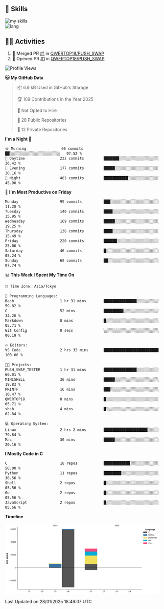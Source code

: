 
<!-- <div align="right">
  <img src="https://komarev.com/ghpvc/?username=QWERTOP18" />
</div>
 -->



<!-- https://arc.net/l/quote/zizyykfh -->
## 🌱 Skills
<img alt="my skills" src="https://skillicons.dev/icons?theme=dark&perline=7&i=python,c,go,js,bash" />
<br>
<div align="left"> 
  <!-- <img alt="stats" height="170px" src="https://github-readme-stats.vercel.app/api?username=QWERTOP18&theme=vue-dark&layout=compact" /> -->
  <img alt="lang" height="170px" src="https://github-readme-stats.vercel.app/api/top-langs/?username=QWERTOP18&theme=vue-dark&layout=compact" />
</div>


<!-- ライトモート：theme=light, ダークモート：theme=vue-dark  -->
## 🏃‍♀️ Activities

<!-- actions tab から Update README -->

<!-- https://github.com/jamesgeorge007/github-activity-readme?tab=readme-ov-file -->

<!--START_SECTION:activity-->
1. 🎉 Merged PR [#1](https://github.com/QWERTOP18/PUSH_SWAP/pull/1) in [QWERTOP18/PUSH_SWAP](https://github.com/QWERTOP18/PUSH_SWAP)
2. 💪 Opened PR [#1](https://github.com/QWERTOP18/PUSH_SWAP/pull/1) in [QWERTOP18/PUSH_SWAP](https://github.com/QWERTOP18/PUSH_SWAP)
<!--END_SECTION:activity-->

<!--START_SECTION:waka-->
![Profile Views](http://img.shields.io/badge/Profile%20Views-92-blue)

**🐱 My GitHub Data** 

> 📦 6.9 kB Used in GitHub's Storage 
 > 
> 🏆 109 Contributions in the Year 2025
 > 
> 🚫 Not Opted to Hire
 > 
> 📜 28 Public Repositories 
 > 
> 🔑 12 Private Repositories 
 > 
**I'm a Night 🦉** 

```text
🌞 Morning                66 commits          ██░░░░░░░░░░░░░░░░░░░░░░░   07.52 % 
🌆 Daytime                232 commits         ███████░░░░░░░░░░░░░░░░░░   26.42 % 
🌃 Evening                177 commits         █████░░░░░░░░░░░░░░░░░░░░   20.16 % 
🌙 Night                  403 commits         ███████████░░░░░░░░░░░░░░   45.90 % 
```
📅 **I'm Most Productive on Friday** 

```text
Monday                   99 commits          ███░░░░░░░░░░░░░░░░░░░░░░   11.28 % 
Tuesday                  140 commits         ████░░░░░░░░░░░░░░░░░░░░░   15.95 % 
Wednesday                169 commits         █████░░░░░░░░░░░░░░░░░░░░   19.25 % 
Thursday                 136 commits         ████░░░░░░░░░░░░░░░░░░░░░   15.49 % 
Friday                   220 commits         ██████░░░░░░░░░░░░░░░░░░░   25.06 % 
Saturday                 46 commits          █░░░░░░░░░░░░░░░░░░░░░░░░   05.24 % 
Sunday                   68 commits          ██░░░░░░░░░░░░░░░░░░░░░░░   07.74 % 
```


📊 **This Week I Spent My Time On** 

```text
🕑︎ Time Zone: Asia/Tokyo

💬 Programming Languages: 
Bash                     1 hr 31 mins        ███████████████░░░░░░░░░░   59.82 % 
C                        52 mins             █████████░░░░░░░░░░░░░░░░   34.28 % 
Markdown                 8 mins              █░░░░░░░░░░░░░░░░░░░░░░░░   05.71 % 
Git Config               0 secs              ░░░░░░░░░░░░░░░░░░░░░░░░░   00.19 % 

🔥 Editors: 
VS Code                  2 hrs 32 mins       █████████████████████████   100.00 % 

🐱‍💻 Projects: 
PUSH_SWAP_TESTER         1 hr 31 mins        ███████████████░░░░░░░░░░   60.01 % 
MINISHELL                30 mins             █████░░░░░░░░░░░░░░░░░░░░   19.83 % 
PRINTF                   16 mins             ███░░░░░░░░░░░░░░░░░░░░░░   10.47 % 
QWERTOP18                8 mins              █░░░░░░░░░░░░░░░░░░░░░░░░   05.71 % 
shsh                     4 mins              █░░░░░░░░░░░░░░░░░░░░░░░░   02.84 % 

💻 Operating System: 
Linux                    2 hrs 2 mins        ████████████████████░░░░░   79.84 % 
Mac                      30 mins             █████░░░░░░░░░░░░░░░░░░░░   20.16 % 
```

**I Mostly Code in C** 

```text
C                        18 repos            ████████████░░░░░░░░░░░░░   50.00 % 
Python                   11 repos            ████████░░░░░░░░░░░░░░░░░   30.56 % 
Shell                    2 repos             █░░░░░░░░░░░░░░░░░░░░░░░░   05.56 % 
Go                       2 repos             █░░░░░░░░░░░░░░░░░░░░░░░░   05.56 % 
JavaScript               2 repos             █░░░░░░░░░░░░░░░░░░░░░░░░   05.56 % 
```



**Timeline**

![Lines of Code chart](https://raw.githubusercontent.com/QWERTOP18/QWERTOP18/main/assets/bar_graph.png)


 Last Updated on 28/01/2025 18:46:07 UTC
<!--END_SECTION:waka-->